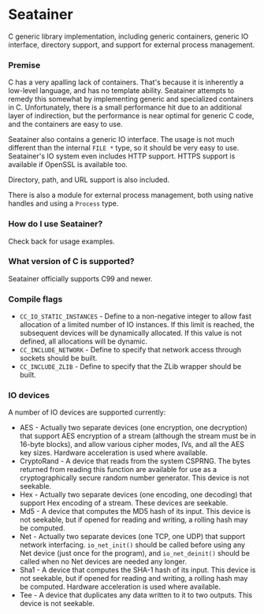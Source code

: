# Seatainer

C generic library implementation, including generic containers, generic IO interface, directory support, and support for external process management.

### Premise

C has a very apalling lack of containers. That's because it is inherently a low-level language, and has no template ability.
Seatainer attempts to remedy this somewhat by implementing generic and specialized containers in C. Unfortunately, there is a small performance hit due
to an additional layer of indirection, but the performance is near optimal for generic C code, and the containers are easy to use.

Seatainer also contains a generic IO interface. The usage is not much different than the internal `FILE *` type, so it should be very easy to use.
Seatainer's IO system even includes HTTP support. HTTPS support is available if OpenSSL is available too.

Directory, path, and URL support is also included.

There is also a module for external process management, both using native handles and using a `Process` type.

### How do I use Seatainer?

Check back for usage examples.

### What version of C is supported?

Seatainer officially supports C99 and newer.

### Compile flags

 - `CC_IO_STATIC_INSTANCES` - Define to a non-negative integer to allow fast allocation of a limited number of IO instances. If this limit is reached, the subsequent devices will be dynamically allocated. If this value is not defined, all allocations will be dynamic.
 - `CC_INCLUDE_NETWORK` - Define to specify that network access through sockets should be built.
 - `CC_INCLUDE_ZLIB` - Define to specify that the ZLib wrapper should be built.

### IO devices

A number of IO devices are supported currently:

 - AES - Actually two separate devices (one encryption, one decryption) that support AES encryption of a stream (although the stream must be in 16-byte blocks), and allow various cipher modes, IVs, and all the AES key sizes. Hardware acceleration is used where available.
 - CryptoRand - A device that reads from the system CSPRNG. The bytes returned from reading this function are available for use as a cryptographically secure random number generator. This device is not seekable.
 - Hex - Actually two separate devices (one encoding, one decoding) that support Hex encoding of a stream. These devices are seekable.
 - Md5 - A device that computes the MD5 hash of its input. This device is not seekable, but if opened for reading and writing, a rolling hash may be computed.
 - Net - Actually two separate devices (one TCP, one UDP) that support network interfacing. `io_net_init()` should be called before using any Net device (just once for the program), and `io_net_deinit()` should be called when no Net devices are needed any longer.
 - Sha1 - A device that computes the SHA-1 hash of its input. This device is not seekable, but if opened for reading and writing, a rolling hash may be computed. Hardware acceleration is used where available.
 - Tee - A device that duplicates any data written to it to two outputs. This device is not seekable.
